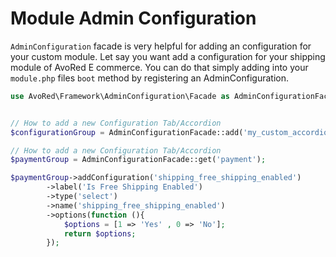 # Module Admin Configuration

`AdminConfiguration` facade is very helpful for adding an configuration for your custom module. Let say you want add a configuration for your shipping module of AvoRed E commerce. You can do that simply adding into your `module.php` files `boot` method by registering an AdminConfiguration.

```php
use AvoRed\Framework\AdminConfiguration\Facade as AdminConfigurationFacade;


// How to add a new Configuration Tab/Accordion
$configurationGroup = AdminConfigurationFacade::add('my_custom_accordion')->label('My Custom Accordion');

// How to add a new Configuration Tab/Accordion
$paymentGroup = AdminConfigurationFacade::get('payment');

$paymentGroup->addConfiguration('shipping_free_shipping_enabled')
        ->label('Is Free Shipping Enabled')
        ->type('select')
        ->name('shipping_free_shipping_enabled')
        ->options(function (){
            $options = [1 => 'Yes' , 0 => 'No'];
            return $options;
        });
```

